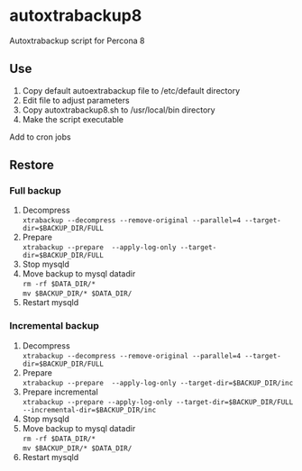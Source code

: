 
# autoxtrabackup8
Autoxtrabackup script for Percona 8

## Use
1. Copy default autoextrabackup file to /etc/default directory
2. Edit file to adjust parameters
3. Copy autoxtrabackup8.sh to /usr/local/bin directory
4. Make the script executable

Add to cron jobs

## Restore

### Full backup

1. Decompress<br>
`xtrabackup --decompress --remove-original --parallel=4 --target-dir=$BACKUP_DIR/FULL`
2. Prepare<br>
`xtrabackup --prepare  --apply-log-only --target-dir=$BACKUP_DIR/FULL`
3. Stop mysqld<br>
4. Move backup to mysql datadir<br>
`rm -rf $DATA_DIR/*`<br>
`mv $BACKUP_DIR/* $DATA_DIR/`
5. Restart mysqld

### Incremental backup
1. Decompress<br>
`xtrabackup --decompress --remove-original --parallel=4 --target-dir=$BACKUP_DIR/FULL`
2. Prepare<br>
`xtrabackup --prepare  --apply-log-only --target-dir=$BACKUP_DIR/inc`
3. Prepare incremental<br>
`xtrabackup --prepare --apply-log-only --target-dir=$BACKUP_DIR/FULL --incremental-dir=$BACKUP_DIR/inc`
4. Stop mysqld
5. Move backup to mysql datadir<br>
`rm -rf $DATA_DIR/*`<br>
`mv $BACKUP_DIR/* $DATA_DIR/`
6. Restart mysqld